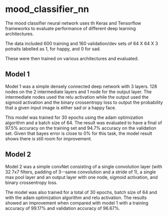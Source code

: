 # mood_classifier_nn
The mood classifier neural network uses th Keras and Tensorflow frameworks to evaluate performance of different deep learning architectures.

The data included 600 training and 160 validation/dev sets of 64 X 64 X 3 potraits labelled as 1, for happy, and 0 for sad.

These were then trained on various architectures and evaluated.

## Model 1
Model 1 was a simple densely connected deep network with 3 layers. 128 nodes on the 2 intermediate layers and 1 node for the output layer. The intermediate nodes used the relu activation while the output used the sigmoid activation and the binary crossentropy loss to output the probability that a given input image is either sad or a happy face.

This model was trained for 30 epochs using the adam optimization algorithm and a batch size of 64. The result was evaluated to have a final of 97.5% accuracy on the training set and 94.7% accuracy on the validation set. Given that bayes error is close to 0% for this task, the model result shows there is still room for improvement.

## Model 2
Model 2 was a simple convNet consisting of a single convolution layer (with 32 7x7 filters, padding of 3--same convolution and a stride of 1), a single max pool layer and an output layer with one node, sigmoid activation, and binary crossentropy loss.

The model was also trained for a total of 30 epochs, batch size of 64 and with the adam optimization algorithm and relu activation. The results showed an improvement when compared with model 1 with a training accuracy of 99.17% and validation accuracy of 96.67%.
